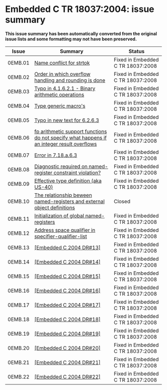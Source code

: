 # Embedded C TR 18037:2004: issue summary

**This issue summary has been automatically converted from the original issue lists and some formatting may not have been preserved.**

|Issue|Summary|Status|
|-|-|-|
|0EMB.01|[Name conflict for strtok](issue0EMB.01.md)|Fixed in Embedded C TR 18037:2008|
|0EMB.02|[Order in which overflow handling and rounding is done](issue0EMB.02.md)|Fixed in Embedded C TR 18037:2008|
|0EMB.03|[Typo in 4.1.6.2.1 \- Binary arithmetic operations](issue0EMB.03.md)|Fixed in Embedded C TR 18037:2008|
|0EMB.04|[Type generic macro's](issue0EMB.04.md)|Fixed in Embedded C TR 18037:2008|
|0EMB.05|[Typo in new text for 6.2.6.3](issue0EMB.05.md)|Fixed in Embedded C TR 18037:2008|
|0EMB.06|[fp arithmetic support functions do not specify what happens if an integer result overflows](issue0EMB.06.md)|Fixed in Embedded C TR 18037:2008|
|0EMB.07|[Error in 7.18.a.6.3](issue0EMB.07.md)|Fixed in Embedded C TR 18037:2008|
|0EMB.08|[Diagnostic required on named-register constraint violation?](issue0EMB.08.md)|Fixed in Embedded C TR 18037:2008|
|0EMB.09|[Effective type definition (aka US-40)](issue0EMB.09.md)|Fixed in Embedded C TR 18037:2008|
|0EMB.10|[The relationship beween named-registers and external object definitions](issue0EMB.10.md)|Closed|
|0EMB.11|[Initialization of global named-registers](issue0EMB.11.md)|Fixed in Embedded C TR 18037:2008|
|0EMB.12|[Address space qualifier in specifier-qualifier-list](issue0EMB.12.md)|Fixed in Embedded C TR 18037:2008|
|0EMB.13|[\[Embedded C 2004 DR#13\]](issue0EMB.13.md)|Fixed in Embedded C TR 18037:2008|
|0EMB.14|[\[Embedded C 2004 DR#14\]](issue0EMB.14.md)|Fixed in Embedded C TR 18037:2008|
|0EMB.15|[\[Embedded C 2004 DR#15\]](issue0EMB.15.md)|Fixed in Embedded C TR 18037:2008|
|0EMB.16|[\[Embedded C 2004 DR#16\]](issue0EMB.16.md)|Fixed in Embedded C TR 18037:2008|
|0EMB.17|[\[Embedded C 2004 DR#17\]](issue0EMB.17.md)|Fixed in Embedded C TR 18037:2008|
|0EMB.18|[\[Embedded C 2004 DR#18\]](issue0EMB.18.md)|Fixed in Embedded C TR 18037:2008|
|0EMB.19|[\[Embedded C 2004 DR#19\]](issue0EMB.19.md)|Fixed in Embedded C TR 18037:2008|
|0EMB.20|[\[Embedded C 2004 DR#20\]](issue0EMB.20.md)|Fixed in Embedded C TR 18037:2008|
|0EMB.21|[\[Embedded C 2004 DR#21\]](issue0EMB.21.md)|Fixed in Embedded C TR 18037:2008|
|0EMB.22|[\[Embedded C 2004 DR#22\]](issue0EMB.22.md)|Fixed in Embedded C TR 18037:2008|

